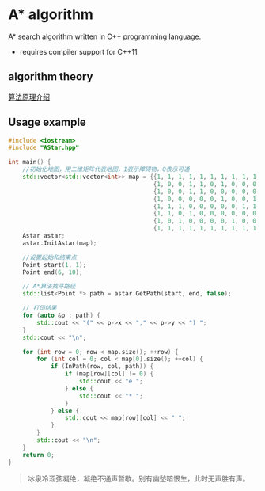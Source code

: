 # A* algorithm
A* search algorithm written in C++ programming language.
 - requires compiler support for C++11

## algorithm theory

[算法原理介绍](https://github.com/hanlin-cheng/slam-study-note/blob/master/slam_theory/%E8%B7%AF%E5%BE%84%E8%A7%84%E5%88%92%E4%B9%8BA-star%E7%AE%97%E6%B3%95.md)

## Usage example
```cpp
#include <iostream>
#include "AStar.hpp"

int main() {
    //初始化地图，用二维矩阵代表地图，1表示障碍物，0表示可通
    std::vector<std::vector<int>> map = {{1, 1, 1, 1, 1, 1, 1, 1, 1, 1, 1, 1},
                                         {1, 0, 0, 1, 1, 0, 1, 0, 0, 0, 0, 1},
                                         {1, 0, 0, 1, 1, 0, 0, 0, 0, 0, 0, 1},
                                         {1, 0, 0, 0, 0, 0, 1, 0, 0, 1, 1, 1},
                                         {1, 1, 1, 0, 0, 0, 0, 0, 1, 1, 0, 1},
                                         {1, 1, 0, 1, 0, 0, 0, 0, 0, 0, 0, 1},
                                         {1, 0, 1, 0, 0, 0, 0, 1, 0, 0, 0, 1},
                                         {1, 1, 1, 1, 1, 1, 1, 1, 1, 1, 1, 1}};
    Astar astar;
    astar.InitAstar(map);

    //设置起始和结束点
    Point start(1, 1);
    Point end(6, 10);

    // A*算法找寻路径
    std::list<Point *> path = astar.GetPath(start, end, false);

    // 打印结果
    for (auto &p : path) {
        std::cout << "(" << p->x << "," << p->y << ") ";
    }
    std::cout << "\n";

    for (int row = 0; row < map.size(); ++row) {
        for (int col = 0; col < map[0].size(); ++col) {
            if (InPath(row, col, path)) {
                if (map[row][col] != 0) {
                    std::cout << "e ";
                } else {
                    std::cout << "* ";
                }
            } else {
                std::cout << map[row][col] << " ";
            }
        }
        std::cout << "\n";
    }
    return 0;
}
```

> 冰泉冷涩弦凝绝，凝绝不通声暂歇。别有幽愁暗恨生，此时无声胜有声。